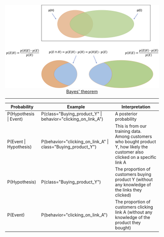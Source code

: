 
<p align="center"><img src="./images/Bayes_theorem.png" width="700px"><br/><a href="https://en.wikipedia.org/wiki/Bayes%27_theorem">Bayes' theorem<a/></p>

<hr>

Probability | Example | Interpretation
--- | --- | ---
P(Hypothesis \| Event) | P(class="Buying_product_Y" \| behavior="clicking_on_link_A") | A posterior probability 
P(Event \| Hypothesis) | P(behavior="clicking_on_link_A" \| class="Buying_product_Y") | This is from our training data. Among customers who bought product Y, how likely the customer also clicked on a specific link A
P(Hypothesis) | P(class="Buying_product_Y") | The proportion of customers buying product Y (without any knowledge of the links they clicked)
P(Event) | P(behavior="clicking_on_link_A") | The proportion of customers clicking link A (without any knowledge of the product they bought)

```
